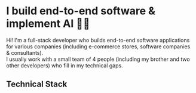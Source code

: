 <h1>I build end-to-end software & implement AI 🦾🦿</h1>

<p>
  Hi! I'm a full-stack developer who builds end-to-end software applications for various companies (including e-commerce stores, software companies & consultants).
  <br/>
  I usually work with a small team of 4 people (including my brother and two other developers) who fill in my technical gaps.
</p>

<h2>Technical Stack</h2>
